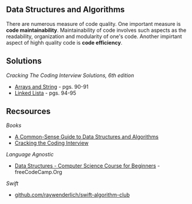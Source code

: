 
## Data Structures and Algorithms

There are numerous measure of code quality. One important measure is **code maintainability**. Maintainability of code involves such aspects as the readability, organization and modularity of one's code. Another impirtant aspect of highh quality code is **code efficiency**. 

## Solutions
*Cracking The Coding Interview Solutions, 6th edition*
* [Arrays and String](https://gist.github.com/jocelyn-boyd/0f8f2c3b76178dd0b7b1ff787f1a9d23) - pgs. 90-91
* [Linked Lista](https://gist.github.com/jocelyn-boyd/f8742a664f5008b8c2e1b0b2da7567d2) - pgs. 94-95 

## Recsources
*Books*
* [A Common-Sense Guide to Data Structures and Algorithms](https://www.amazon.com/Common-Sense-Guide-Structures-Algorithms-Second/dp/1680507222/ref=sr_1_3?crid=2FWA7W6KLBGJ0&dchild=1&keywords=common+sense+guide+to+data+structures+and+algorithms&qid=1627436411&sprefix=common+sense+guide+to+%2Caps%2C189&sr=8-3)
* [Cracking the Coding Interview](https://www.amazon.com/Cracking-Coding-Interview-Programming-Questions/dp/0984782850/ref=sr_1_3?crid=T3IJAZG5EAL2&dchild=1&keywords=cracking+the+coding+interview+2021&qid=1627436378&sprefix=cracking+the+coding+in%2Caps%2C200&sr=8-3)

*Language Agnostic*
* [Data Structures - Computer Science Course for Beginners](https://www.youtube.com/watch?feature=youtu.be&v=zg9ih6SVACc) - freeCodeCamp.Org

*Swift*
* [github.com/raywenderlich/swift-algorithm-club](https://github.com/raywenderlich/swift-algorithm-club)
